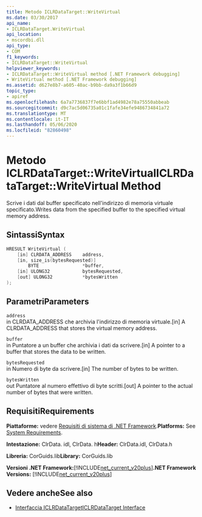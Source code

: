 ```yaml
---
title: Metodo ICLRDataTarget::WriteVirtual
ms.date: 03/30/2017
api_name:
- ICLRDataTarget.WriteVirtual
api_location:
- mscordbi.dll
api_type:
- COM
f1_keywords:
- ICLRDataTarget::WriteVirtual
helpviewer_keywords:
- ICLRDataTarget::WriteVirtual method [.NET Framework debugging]
- WriteVirtual method [.NET Framework debugging]
ms.assetid: d627e8b7-a605-40ac-b9bb-da9a3f1b66d9
topic_type:
- apiref
ms.openlocfilehash: 6a7a7736837f7e6bbf1ad4982e78a75550abbeab
ms.sourcegitcommit: d9c7ac5d06735a01c1fafe34efe9486734841a72
ms.translationtype: MT
ms.contentlocale: it-IT
ms.lasthandoff: 05/06/2020
ms.locfileid: "82860498"
---
```

# <a name="iclrdatatargetwritevirtual-method"></a><span data-ttu-id="413b0-102">Metodo ICLRDataTarget::WriteVirtual</span><span class="sxs-lookup"><span data-stu-id="413b0-102">ICLRDataTarget::WriteVirtual Method</span></span>
<span data-ttu-id="413b0-103">Scrive i dati dal buffer specificato nell'indirizzo di memoria virtuale specificato.</span><span class="sxs-lookup"><span data-stu-id="413b0-103">Writes data from the specified buffer to the specified virtual memory address.</span></span>  
  
## <a name="syntax"></a><span data-ttu-id="413b0-104">Sintassi</span><span class="sxs-lookup"><span data-stu-id="413b0-104">Syntax</span></span>  
  
```cpp  
HRESULT WriteVirtual (  
    [in] CLRDATA_ADDRESS    address,  
    [in, size_is(bytesRequested)]
        BYTE                *buffer,  
    [in] ULONG32            bytesRequested,  
    [out] ULONG32           *bytesWritten  
);  
```  
  
## <a name="parameters"></a><span data-ttu-id="413b0-105">Parametri</span><span class="sxs-lookup"><span data-stu-id="413b0-105">Parameters</span></span>  
 `address`  
 <span data-ttu-id="413b0-106">in CLRDATA_ADDRESS che archivia l'indirizzo di memoria virtuale.</span><span class="sxs-lookup"><span data-stu-id="413b0-106">[in] A CLRDATA_ADDRESS that stores the virtual memory address.</span></span>  
  
 `buffer`  
 <span data-ttu-id="413b0-107">in Puntatore a un buffer che archivia i dati da scrivere.</span><span class="sxs-lookup"><span data-stu-id="413b0-107">[in] A pointer to a buffer that stores the data to be written.</span></span>  
  
 `bytesRequested`  
 <span data-ttu-id="413b0-108">in Numero di byte da scrivere.</span><span class="sxs-lookup"><span data-stu-id="413b0-108">[in] The number of bytes to be written.</span></span>  
  
 `bytesWritten`  
 <span data-ttu-id="413b0-109">out Puntatore al numero effettivo di byte scritti.</span><span class="sxs-lookup"><span data-stu-id="413b0-109">[out] A pointer to the actual number of bytes that were written.</span></span>  
  
## <a name="requirements"></a><span data-ttu-id="413b0-110">Requisiti</span><span class="sxs-lookup"><span data-stu-id="413b0-110">Requirements</span></span>  
 <span data-ttu-id="413b0-111">**Piattaforme:** vedere [Requisiti di sistema di .NET Framework](../../get-started/system-requirements.md).</span><span class="sxs-lookup"><span data-stu-id="413b0-111">**Platforms:** See [System Requirements](../../get-started/system-requirements.md).</span></span>  
  
 <span data-ttu-id="413b0-112">**Intestazione:** ClrData. idl, ClrData. h</span><span class="sxs-lookup"><span data-stu-id="413b0-112">**Header:** ClrData.idl, ClrData.h</span></span>  
  
 <span data-ttu-id="413b0-113">**Libreria:** CorGuids.lib</span><span class="sxs-lookup"><span data-stu-id="413b0-113">**Library:** CorGuids.lib</span></span>  
  
 <span data-ttu-id="413b0-114">**Versioni .NET Framework:**[!INCLUDE[net_current_v20plus](../../../../includes/net-current-v20plus-md.md)]</span><span class="sxs-lookup"><span data-stu-id="413b0-114">**.NET Framework Versions:** [!INCLUDE[net_current_v20plus](../../../../includes/net-current-v20plus-md.md)]</span></span>  
  
## <a name="see-also"></a><span data-ttu-id="413b0-115">Vedere anche</span><span class="sxs-lookup"><span data-stu-id="413b0-115">See also</span></span>

- [<span data-ttu-id="413b0-116">Interfaccia ICLRDataTarget</span><span class="sxs-lookup"><span data-stu-id="413b0-116">ICLRDataTarget Interface</span></span>](iclrdatatarget-interface.md)
